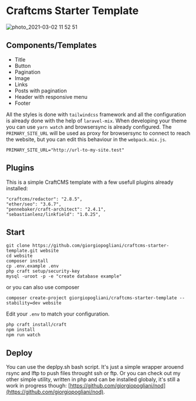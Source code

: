 # Craftcms Starter Template

![photo_2021-03-02 11 52 51](https://user-images.githubusercontent.com/28866565/109638108-e59e7f00-7b4d-11eb-88f6-601c98bd101c.jpeg)

## Components/Templates

- Title
- Button
- Pagination
- Image
- Links
- Posts with pagination
- Header with responsive menu
- Footer

All the styles is done with `tailwindcss` framework and all the configuration is already done with the help of `laravel-mix`. 
When developing your theme you can use `yarn watch` and browsersync is already configured. The `PRIMARY_SITE_URL` will be used as proxy for browsersync to connect to reach the website, but you can edit this behaviour in the `webpack.mix.js`.

```
PRIMARY_SITE_URL="http://url-to-my-site.test"
```

## Plugins

This is a simple CraftCMS template with a few usefull plugins already installed: 
``` 
"craftcms/redactor": "2.8.5",
"ether/seo": "3.6.7",
"pennebaker/craft-architect": "2.4.1",
"sebastianlenz/linkfield": "1.0.25",
```

## Start

```
git clone https://github.com/giorgiopogliani/craftcms-starter-template.git website
cd website
composer install 
cp .env.example .env
php craft setup/security-key
mysql -uroot -p -e "create database example"
```

or you can also use composer

```
composer create-project giorgiopogliani/craftcms-starter-template --stability=dev website
```

Edit your `.env` to match your configuration.

```
php craft install/craft 
npm install
npm run watch
```

## Deploy
You can use the deplpy.sh bash script. It's just a simple wrapper arouend rsync and lftp to push files throught ssh or ftp. Or you can check out my other simple utility, written in php and can be installed globaly, it's still a work in progress though: [https://github.com/giorgiopogliani/nod](https://github.com/giorgiopogliani/nod).
 

